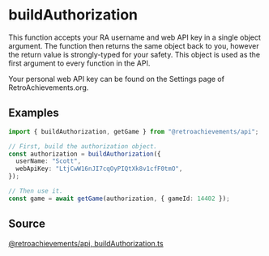 # buildAuthorization

This function accepts your RA username and web API key in a single object argument. The function then returns the same object back to you, however the return value is strongly-typed for your safety. This object is used as the first argument to every function in the API.

Your personal web API key can be found on the Settings page of RetroAchievements.org.

## Examples

```ts
import { buildAuthorization, getGame } from "@retroachievements/api";

// First, build the authorization object.
const authorization = buildAuthorization({
  userName: "Scott",
  webApiKey: "LtjCwW16nJI7cqOyPIQtXk8v1cfF0tmO",
});

// Then use it.
const game = await getGame(authorization, { gameId: 14402 });
```

## Source

[@retroachievements/api, buildAuthorization.ts](https://github.dev/RetroAchievements/api-js/blob/main/src/utils/public/buildAuthorization.ts)
